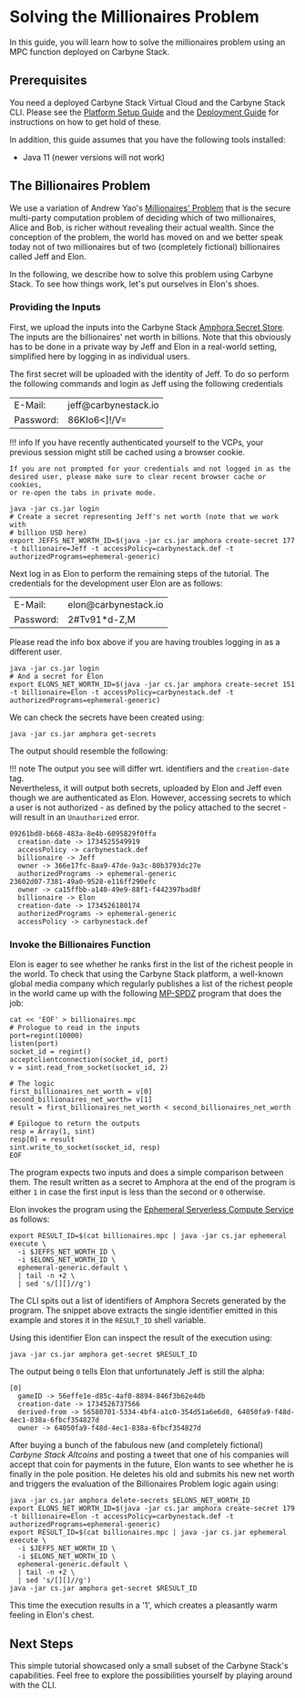 # Solving the Millionaires Problem

In this guide, you will learn how to solve the millionaires problem using an
MPC function deployed on Carbyne Stack.

## Prerequisites

You need a deployed Carbyne Stack Virtual Cloud and the Carbyne Stack CLI.
Please see the [Platform Setup Guide](../platform-setup) and the
[Deployment Guide](../deployment) for instructions on how to get hold of
these.

In addition, this guide assumes that you have the following tools installed:

- Java 11 (newer versions will not work)

## The Billionaires Problem

We use a variation of Andrew Yao's [Millionaires' Problem](https://en.wikipedia.org/wiki/Yao%27s_Millionaires%27_problem)
that is the secure multi-party computation problem of deciding which of two
millionaires, Alice and Bob, is richer without revealing their actual wealth.
Since the conception of the problem, the world has moved on and we better speak
today not of two millionaires but of two (completely fictional) billionaires
called Jeff and Elon.

In the following, we describe how to solve this problem using Carbyne Stack. To
see how things work, let's put ourselves in Elon's shoes.

### Providing the Inputs

First, we upload the inputs into the Carbyne Stack
[Amphora Secret Store](https://github.com/carbynestack/amphora). The inputs are
the billionaires' net worth in billions. Note that this obviously has to be done
in a private way by Jeff and Elon in a real-world setting, simplified here by
logging in as individual users.

The first secret will be uploaded with the identity of Jeff. To do so perform
the following commands and login as Jeff using the following credentials
<table>
  <tr>
    <td>E-Mail:</td>
    <td>jeff@carbynestack.io</td>
  </tr><tr>
    <td>Password:</td>
    <td>86KIo6<]!/V=</td>
  </tr>
</table>

!!! info
    If you have recently authenticated yourself to the VCPs, your previous
    session might still be cached using a browser cookie.

    If you are not prompted for your credentials and not logged in as the 
    desired user, please make sure to clear recent browser cache or cookies,
    or re-open the tabs in private mode.

```shell
java -jar cs.jar login
# Create a secret representing Jeff's net worth (note that we work with 
# billion USD here)
export JEFFS_NET_WORTH_ID=$(java -jar cs.jar amphora create-secret 177 -t billionaire=Jeff -t accessPolicy=carbynestack.def -t authorizedPrograms=ephemeral-generic)
```

Next log in as Elon to perform the remaining steps of the tutorial. The
credentials for the development user Elon are as follows:
<table>
  <tr>
    <td>E-Mail:</td>
    <td>elon@carbynestack.io</td>
  </tr><tr>
    <td>Password:</td>
    <td>2#Tv91*d-Z,M</td>
  </tr>
</table>

Please read the info box above if you are having troubles logging in as a different user.

```shell
java -jar cs.jar login
# And a secret for Elon
export ELONS_NET_WORTH_ID=$(java -jar cs.jar amphora create-secret 151 -t billionaire=Elon -t accessPolicy=carbynestack.def -t authorizedPrograms=ephemeral-generic)
```

We can check the secrets have been created using:

```shell
java -jar cs.jar amphora get-secrets
```

The output should resemble the following:

!!! note
    The output you see will differ wrt. identifiers and the `creation-date` tag.
    <br>
    Nevertheless, it will output both secrets, uploaded by Elon and Jeff even
    though we are authenticated as Elon. However, accessing secrets to which a 
    user is not authorized - as defined by the policy attached to the secret -
    will result in an `Unauthorized` error.

```shell
09261bd8-b668-483a-8e4b-6095829f0ffa
  creation-date -> 1734525549919
  accessPolicy -> carbynestack.def
  billionaire -> Jeff
  owner -> 366e17fc-8aa9-47de-9a3c-80b3793dc27e
  authorizedPrograms -> ephemeral-generic
23602d07-7381-49a0-9528-e116ff290efc
  owner -> ca15ffbb-a140-49e9-88f1-f442397bad8f
  billionaire -> Elon
  creation-date -> 1734526180174
  authorizedPrograms -> ephemeral-generic
  accessPolicy -> carbynestack.def
```

### Invoke the Billionaires Function

Elon is eager to see whether he ranks first in the list of the richest people in
the world. To check that using the Carbyne Stack platform, a well-known global
media company which regularly publishes a list of the richest people in the
world came up with the following [MP-SPDZ](https://github.com/data61/MP-SPDZ)
program that does the job:

```shell
cat << 'EOF' > billionaires.mpc
# Prologue to read in the inputs
port=regint(10000)
listen(port)
socket_id = regint()
acceptclientconnection(socket_id, port)
v = sint.read_from_socket(socket_id, 2)

# The logic
first_billionaires_net_worth = v[0]
second_billionaires_net_worth= v[1]
result = first_billionaires_net_worth < second_billionaires_net_worth

# Epilogue to return the outputs 
resp = Array(1, sint)
resp[0] = result
sint.write_to_socket(socket_id, resp)
EOF
```

The program expects two inputs and does a simple comparison between them. The
result written as a secret to Amphora at the end of the program is either `1` in
case the first input is less than the second or `0` otherwise.

Elon invokes the program using the
[Ephemeral Serverless Compute Service](https://github.com/carbynestack/ephemeral)
as follows:

```shell
export RESULT_ID=$(cat billionaires.mpc | java -jar cs.jar ephemeral execute \
  -i $JEFFS_NET_WORTH_ID \
  -i $ELONS_NET_WORTH_ID \
  ephemeral-generic.default \
  | tail -n +2 \
  | sed 's/[][]//g')
```

The CLI spits out a list of identifiers of Amphora Secrets generated by the
program. The snippet above extracts the single identifier emitted in this
example and stores it in the `RESULT_ID` shell variable.

Using this identifier Elon can inspect the result of the execution using:

```shell
java -jar cs.jar amphora get-secret $RESULT_ID
```

The output being `0` tells Elon that unfortunately Jeff is still the alpha:

```shell
[0]
  gameID -> 56effe1e-d85c-4af0-8894-846f3b62e4db
  creation-date -> 1734526737566
  derived-from -> 56580701-5334-4bf4-a1c0-354d51a6e6d8, 64050fa9-f48d-4ec1-838a-6fbcf354827d
  owner -> 64050fa9-f48d-4ec1-838a-6fbcf354827d
```

After buying a bunch of the fabulous new (and completely fictional) _Carbyne
Stack Altcoins_ and posting a tweet that one of his companies will accept that
coin for payments in the future, Elon wants to see whether he is finally in the
pole position. He deletes his old and submits his new net worth and triggers the
evaluation of the Billionaires Problem logic again using:

```shell
java -jar cs.jar amphora delete-secrets $ELONS_NET_WORTH_ID
export ELONS_NET_WORTH_ID=$(java -jar cs.jar amphora create-secret 179 -t billionaire=Elon -t accessPolicy=carbynestack.def -t authorizedPrograms=ephemeral-generic)
export RESULT_ID=$(cat billionaires.mpc | java -jar cs.jar ephemeral execute \
  -i $JEFFS_NET_WORTH_ID \
  -i $ELONS_NET_WORTH_ID \
  ephemeral-generic.default \
  | tail -n +2 \
  | sed 's/[][]//g')
java -jar cs.jar amphora get-secret $RESULT_ID
```

This time the execution results in a '1', which creates a pleasantly warm
feeling in Elon's chest.

## Next Steps

This simple tutorial showcased only a small subset of the Carbyne Stack's
capabilities. Feel free to explore the possibilities yourself by playing around
with the CLI.
